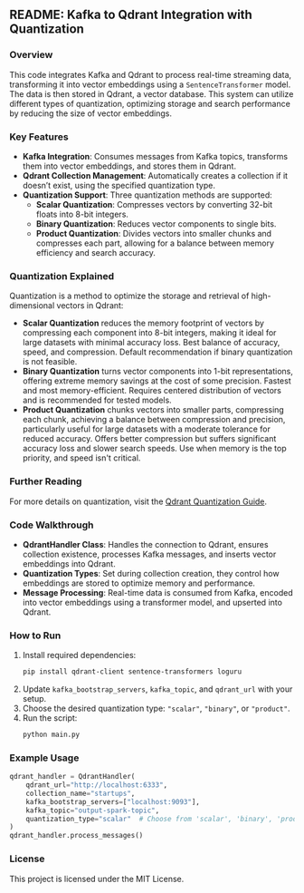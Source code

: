 ## README: Kafka to Qdrant Integration with Quantization

### Overview

This code integrates Kafka and Qdrant to process real-time streaming data, transforming it into vector embeddings using
a `SentenceTransformer` model. The data is then stored in Qdrant, a vector database. This system can utilize different
types of quantization, optimizing storage and search performance by reducing the size of vector embeddings.

### Key Features

- **Kafka Integration**: Consumes messages from Kafka topics, transforms them into vector embeddings, and stores them in
  Qdrant.
- **Qdrant Collection Management**: Automatically creates a collection if it doesn’t exist, using the specified
  quantization type.
- **Quantization Support**: Three quantization methods are supported:
    - **Scalar Quantization**: Compresses vectors by converting 32-bit floats into 8-bit integers.
    - **Binary Quantization**: Reduces vector components to single bits.
    - **Product Quantization**: Divides vectors into smaller chunks and compresses each part, allowing for a balance
      between memory efficiency and search accuracy.

### Quantization Explained

Quantization is a method to optimize the storage and retrieval of high-dimensional vectors in Qdrant:

- **Scalar Quantization** reduces the memory footprint of vectors by compressing each component into 8-bit integers,
  making it ideal for large datasets with minimal accuracy loss. Best balance of accuracy, speed, and compression.
  Default recommendation if binary quantization is not feasible.
- **Binary Quantization** turns vector components into 1-bit representations, offering extreme memory savings at the
  cost of some precision. Fastest and most memory-efficient. Requires centered distribution of vectors and is
  recommended for tested models.
- **Product Quantization** chunks vectors into smaller parts, compressing each chunk, achieving a balance between
  compression and precision, particularly useful for large datasets with a moderate tolerance for reduced accuracy.
  Offers better compression but suffers significant accuracy loss and slower search speeds. Use when memory is the top
  priority, and speed isn't critical.

### Further Reading

For more details on quantization, visit
the [Qdrant Quantization Guide](https://qdrant.tech/documentation/guides/quantization/).

### Code Walkthrough

- **QdrantHandler Class**: Handles the connection to Qdrant, ensures collection existence, processes Kafka messages, and
  inserts vector embeddings into Qdrant.
- **Quantization Types**: Set during collection creation, they control how embeddings are stored to optimize memory and
  performance.
- **Message Processing**: Real-time data is consumed from Kafka, encoded into vector embeddings using a transformer
  model, and upserted into Qdrant.

### How to Run

1. Install required dependencies:
   ```bash
   pip install qdrant-client sentence-transformers loguru
   ```
2. Update `kafka_bootstrap_servers`, `kafka_topic`, and `qdrant_url` with your setup.
3. Choose the desired quantization type: `"scalar"`, `"binary"`, or `"product"`.
4. Run the script:
   ```bash
   python main.py
   ```

### Example Usage

```python
qdrant_handler = QdrantHandler(
    qdrant_url="http://localhost:6333",
    collection_name="startups",
    kafka_bootstrap_servers=["localhost:9093"],
    kafka_topic="output-spark-topic",
    quantization_type="scalar"  # Choose from 'scalar', 'binary', 'product'
)
qdrant_handler.process_messages()
```

### License

This project is licensed under the MIT License.
